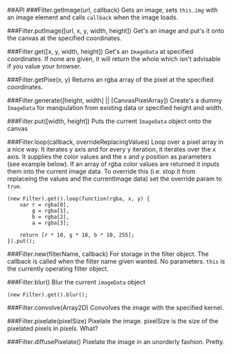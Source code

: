 ##API
###Filter.getImage(url, callback)
Gets an image, sets `this.img` with an image element and calls `callback` when the image loads.

###Filter.putImage([url, x, y, width, height])
Get's an image and put's it onto the canvas at the specified coordinates.

###Filter.get([x, y, width, height])
Get's an `ImageData` at specified coordinates. If none are given, it will return the whole which isn't advisable if you value your browser.

###Filter.getPixe(x, y)
Returns an rgba array of the pixel at the specified coordinates.

###Filter.generate([height, width] || [CanvasPixelArray])
Create's a dummy `ImageData` for manipulation from existing data or specified height and width.

###Filter.put([width, height])
Puts the current `ImageData` object onto the canvas

###Filter.loop(callback, overrideReplacingValues)
Loop over a pixel array in a nice way. It iterates y axis and for every y iteration, it iterates over the x axis. It supplies the color values and the x and y position as parameters (see example below). If an array of rgba color values are returned it inputs them into the current image data. To override this (i.e. stop it from replaceing the values and the currentImage data) set the override param to `true`.

	(new Filter).get().loop(function(rgba, x, y) {
		var r = rgba[0],
		    g = rgba[1],
		    b = rgba[2],
		    a = rgba[3];

		return [r * 10, g * 10, b * 10, 255];
	}).put();

###Filter.new(filterName, callback)
For storage in the filter object. The callback is called when the filter name given wanted. No parameters. `this` is the currently operating filter object.

###Filter.blur()
Blur the current `imageData` object

	(new Filter).get().blur();

###Filter.convolve(Array2D)
Convolves the image with the specified kernel.

###Filter.pixelate(pixelSize)
Pixelate the image. pixelSize is the size of the pixelated pixels in pixels. What?

###Filter.diffusePixelate()
Pixelate the image in an unorderly fashion. Pretty.
